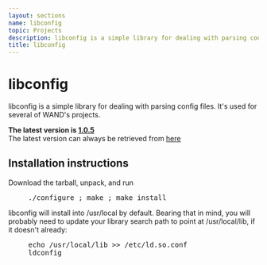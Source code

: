 ```yaml
---
layout: sections
name: libconfig
topic: Projects
description: libconfig is a simple library for dealing with parsing config files. It's used for several of WAND's projects.
title: libconfig
---
```


# libconfig

libconfig is a simple library for dealing with parsing config files. It's used for several of WAND's projects.

**The latest version is [1.0.5](../downloads/libconfig-1.0.5.tar.gz)**  
The latest version can always be retrieved from [here](../downloads/libconfig-latest.tar.gz)

## Installation instructions

Download the tarball, unpack, and run

<pre style="margin-left: 40px;">./configure ; make ; make install</pre>

libconfig will install into /usr/local by default. Bearing that in mind, you will probably need to update your library search path to point at /usr/local/lib, if it doesn't already:

<pre style="margin-left: 40px;">echo /usr/local/lib >> /etc/ld.so.conf
ldconfig
</pre>
